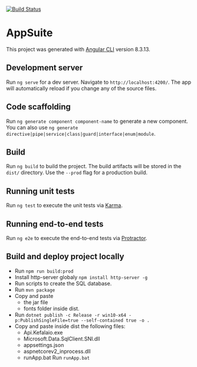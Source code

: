 [![Build Status](https://travis-ci.com/kavros/UI.Tools.svg?branch=master)](https://travis-ci.com/kavros/UI.Tools)
# AppSuite

This project was generated with [Angular CLI](https://github.com/angular/angular-cli) version 8.3.13.

## Development server

Run `ng serve` for a dev server. Navigate to `http://localhost:4200/`. The app will automatically reload if you change any of the source files.

## Code scaffolding

Run `ng generate component component-name` to generate a new component. You can also use `ng generate directive|pipe|service|class|guard|interface|enum|module`.

## Build

Run `ng build` to build the project. The build artifacts will be stored in the `dist/` directory. Use the `--prod` flag for a production build.

## Running unit tests

Run `ng test` to execute the unit tests via [Karma](https://karma-runner.github.io).

## Running end-to-end tests

Run `ng e2e` to execute the end-to-end tests via [Protractor](http://www.protractortest.org/).

## Build and deploy project locally
* Run `npm run build:prod`
* Install http-server globaly `npm install http-server -g`
* Run scripts to create the SQL database.
* Run `mvn package` 
* Copy and paste 
    * the jar file
    * fonts folder inside dist.
* Run `dotnet publish -c Release -r win10-x64 -p:PublishSingleFile=true --self-contained true -o .`
* Copy and paste inside dist the following files:
    * Api.Kefalaio.exe
    * Microsoft.Data.SqlClient.SNI.dll
    * appsettings.json
    * aspnetcorev2_inprocess.dll
    * runApp.bat
Run `runApp.bat`